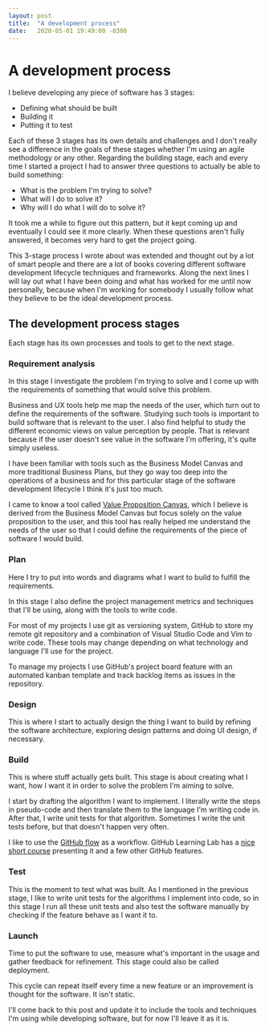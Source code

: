 ```yaml
---
layout: post
title:  "A development process"
date:   2020-05-01 19:49:00 -0300
---
```

# A development process

I believe developing any piece of software has 3 stages:
- Defining what should be built
- Building it
- Putting it to test

Each of these 3 stages has its own details and challenges and I don't really see a difference in the goals of these stages whether I'm using an agile methodology or any other. Regarding the building stage, each and every time I started a project I had to answer three questions to actually be able to build something:
- What is the problem I'm trying to solve?
- What will I do to solve it?
- Why will I do what I will do to solve it?

It took me a while to figure out this pattern, but it kept coming up and eventually I could see it more clearly. When these questions aren't fully answered, it becomes very hard to get the project going.

This 3-stage process I wrote about was extended and thought out by a lot of smart people and there are a lot of books covering different software development lifecycle techniques and frameworks. Along the next lines I will lay out what I have been doing and what has worked for me until now personally, because when I'm working for somebody I usually follow what they believe to be the ideal development process.

## The development process stages
Each stage has its own processes and tools to get to the next stage.
### Requirement analysis
In this stage I investigate the problem I'm trying to solve and I come up with the requirements of something that would solve this problem.

Business and UX tools help me map the needs of the user, which turn out to define the requirements of the software. Studying such tools is important to build software that is relevant to the user. I also find helpful to study the different economic views on value perception by people. That is relevant because if the user doesn't see value in the software I'm offering, it's quite simply useless.

I have been familiar with tools such as the Business Model Canvas and more traditional Business Plans, but they go way too deep into the operations of a business and for this particular stage of the software development lifecycle I think it's just too much.

I came to know a tool called [Value Proposition Canvas](https://designabetterbusiness.com/2017/10/12/how-to-really-understand-your-customer-with-the-value-proposition-canvas/), which I believe is derived from the Business Model Canvas but focus solely on the value proposition to the user, and this tool has really helped me understand the needs of the user so that I could define the requirements of the piece of software I would build.
### Plan
Here I try to put into words and diagrams what I want to build to fulfill the requirements.

In this stage I also define the project management metrics and techniques that I'll be using, along with the tools to write code.

For most of my projects I use git as versioning system, GitHub to store my remote git repository and a combination of Visual Studio Code and Vim to write code. These tools may change depending on what technology and language I'll use for the project.

To manage my projects I use GitHub's project board feature with an automated kanban template and track backlog items as issues in the repository.
### Design
This is where I start to actually design the thing I want to build by refining the software architecture, exploring design patterns and doing UI design, if necessary.
### Build
This is where stuff actually gets built. This stage is about creating what I want, how I want it in order to solve the problem I'm aiming to solve.

I start by drafting the algorithm I want to implement. I literally write the steps in pseudo-code and then translate them to the language I'm writing code in. After that, I write unit tests for that algorithm. Sometimes I write the unit tests before, but that doesn't happen very often.

I like to use the [GitHub flow](https://www.youtube.com/watch?v=PBI2Rz-ZOxU) as a workflow. GitHub Learning Lab has a [nice short course](https://lab.github.com/githubtraining/introduction-to-github) presenting it and a few other GitHub features.
### Test
This is the moment to test what was built. As I mentioned in the previous stage, I like to write unit tests for the algorithms I implement into code, so in this stage I run all these unit tests and also test the software manually by checking if the feature behave as I want it to.
### Launch
Time to put the software to use, measure what's important in the usage and gather feedback for refinement. This stage could also be called deployment.

This cycle can repeat itself every time a new feature or an improvement is thought for the software. It isn't static.

I'll come back to this post and update it to include the tools and techniques I'm using while developing software, but for now I'll leave it as it is.
